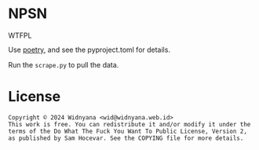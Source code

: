 # NPSN
<a href="http://www.wtfpl.net/"><img src="http://www.wtfpl.net/wp-content/uploads/2012/12/wtfpl-badge-4.png" width="80" height="15" alt="WTFPL" /></a>

Use [poetry](https://python-poetry.org/docs/), and see the pyproject.toml for details.

Run the `scrape.py` to pull the data.


# License

    Copyright © 2024 Widnyana <wid@widnyana.web.id>
    This work is free. You can redistribute it and/or modify it under the
    terms of the Do What The Fuck You Want To Public License, Version 2,
    as published by Sam Hocevar. See the COPYING file for more details.
